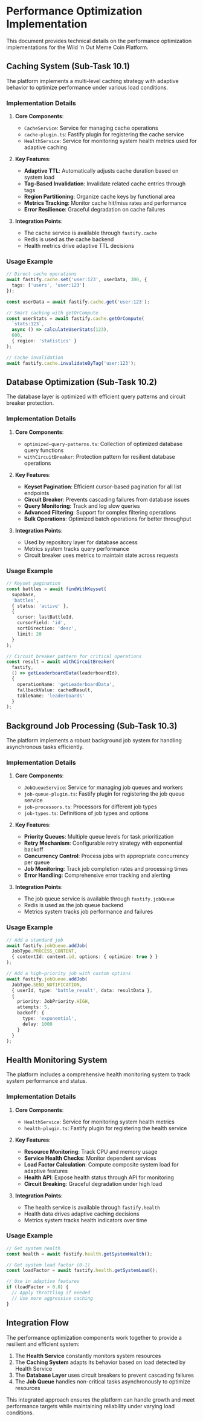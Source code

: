 # Performance Optimization Implementation

This document provides technical details on the performance optimization implementations for the Wild 'n Out Meme Coin Platform.

## Caching System (Sub-Task 10.1)

The platform implements a multi-level caching strategy with adaptive behavior to optimize performance under various load conditions.

### Implementation Details

1. **Core Components**:
   - `CacheService`: Service for managing cache operations
   - `cache-plugin.ts`: Fastify plugin for registering the cache service
   - `HealthService`: Service for monitoring system health metrics used for adaptive caching

2. **Key Features**:
   - **Adaptive TTL**: Automatically adjusts cache duration based on system load
   - **Tag-Based Invalidation**: Invalidate related cache entries through tags
   - **Region Partitioning**: Organize cache keys by functional area
   - **Metrics Tracking**: Monitor cache hit/miss rates and performance
   - **Error Resilience**: Graceful degradation on cache failures

3. **Integration Points**:
   - The cache service is available through `fastify.cache`
   - Redis is used as the cache backend
   - Health metrics drive adaptive TTL decisions

### Usage Example

```typescript
// Direct cache operations
await fastify.cache.set('user:123', userData, 300, { 
  tags: ['users', 'user:123'] 
});

const userData = await fastify.cache.get('user:123');

// Smart caching with getOrCompute
const userStats = await fastify.cache.getOrCompute(
  `stats:123`,
  async () => calculateUserStats(123),
  600,
  { region: 'statistics' }
);

// Cache invalidation
await fastify.cache.invalidateByTag('user:123');
```

## Database Optimization (Sub-Task 10.2)

The database layer is optimized with efficient query patterns and circuit breaker protection.

### Implementation Details

1. **Core Components**:
   - `optimized-query-patterns.ts`: Collection of optimized database query functions
   - `withCircuitBreaker`: Protection pattern for resilient database operations

2. **Key Features**:
   - **Keyset Pagination**: Efficient cursor-based pagination for all list endpoints
   - **Circuit Breaker**: Prevents cascading failures from database issues
   - **Query Monitoring**: Track and log slow queries
   - **Advanced Filtering**: Support for complex filtering operations
   - **Bulk Operations**: Optimized batch operations for better throughput

3. **Integration Points**:
   - Used by repository layer for database access
   - Metrics system tracks query performance
   - Circuit breaker uses metrics to maintain state across requests

### Usage Example

```typescript
// Keyset pagination
const battles = await findWithKeyset(
  supabase,
  'battles',
  { status: 'active' },
  { 
    cursor: lastBattleId,
    cursorField: 'id',
    sortDirection: 'desc',
    limit: 20
  }
);

// Circuit breaker pattern for critical operations
const result = await withCircuitBreaker(
  fastify,
  () => getLeaderboardData(leaderboardId),
  {
    operationName: 'getLeaderboardData',
    fallbackValue: cachedResult,
    tableName: 'leaderboards'
  }
);
```

## Background Job Processing (Sub-Task 10.3)

The platform implements a robust background job system for handling asynchronous tasks efficiently.

### Implementation Details

1. **Core Components**:
   - `JobQueueService`: Service for managing job queues and workers
   - `job-queue-plugin.ts`: Fastify plugin for registering the job queue service
   - `job-processors.ts`: Processors for different job types
   - `job-types.ts`: Definitions of job types and options

2. **Key Features**:
   - **Priority Queues**: Multiple queue levels for task prioritization
   - **Retry Mechanism**: Configurable retry strategy with exponential backoff
   - **Concurrency Control**: Process jobs with appropriate concurrency per queue
   - **Job Monitoring**: Track job completion rates and processing times
   - **Error Handling**: Comprehensive error tracking and alerting

3. **Integration Points**:
   - The job queue service is available through `fastify.jobQueue`
   - Redis is used as the job queue backend
   - Metrics system tracks job performance and failures

### Usage Example

```typescript
// Add a standard job
await fastify.jobQueue.addJob(
  JobType.PROCESS_CONTENT,
  { contentId: content.id, options: { optimize: true } }
);

// Add a high-priority job with custom options
await fastify.jobQueue.addJob(
  JobType.SEND_NOTIFICATION,
  { userId, type: 'battle_result', data: resultData },
  {
    priority: JobPriority.HIGH,
    attempts: 5,
    backoff: {
      type: 'exponential',
      delay: 1000
    }
  }
);
```

## Health Monitoring System

The platform includes a comprehensive health monitoring system to track system performance and status.

### Implementation Details

1. **Core Components**:
   - `HealthService`: Service for monitoring system health metrics
   - `health-plugin.ts`: Fastify plugin for registering the health service

2. **Key Features**:
   - **Resource Monitoring**: Track CPU and memory usage
   - **Service Health Checks**: Monitor dependent services
   - **Load Factor Calculation**: Compute composite system load for adaptive features
   - **Health API**: Expose health status through API for monitoring
   - **Circuit Breaking**: Graceful degradation under high load

3. **Integration Points**:
   - The health service is available through `fastify.health`
   - Health data drives adaptive caching decisions
   - Metrics system tracks health indicators over time

### Usage Example

```typescript
// Get system health
const health = await fastify.health.getSystemHealth();

// Get system load factor (0-1)
const loadFactor = await fastify.health.getSystemLoad();

// Use in adaptive features
if (loadFactor > 0.8) {
  // Apply throttling if needed
  // Use more aggressive caching
}
```

## Integration Flow

The performance optimization components work together to provide a resilient and efficient system:

1. The **Health Service** constantly monitors system resources
2. The **Caching System** adapts its behavior based on load detected by Health Service
3. The **Database Layer** uses circuit breakers to prevent cascading failures
4. The **Job Queue** handles non-critical tasks asynchronously to optimize resources

This integrated approach ensures the platform can handle growth and meet performance targets while maintaining reliability under varying load conditions.
